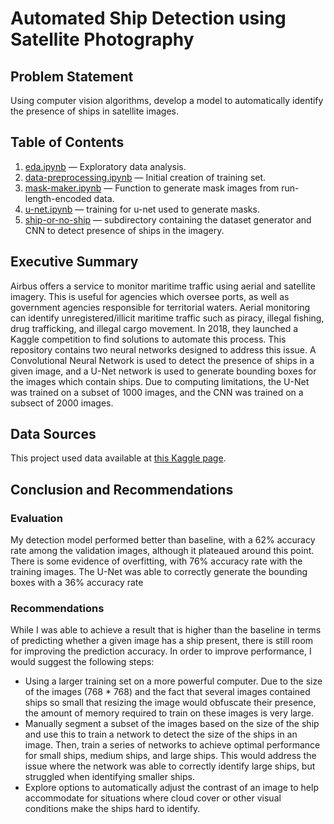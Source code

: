 #  Automated Ship Detection using Satellite Photography

## Problem Statement
Using computer vision algorithms, develop a model to automatically identify the presence of ships in satellite images.
 
## Table of Contents
1. [eda.ipynb](https://github.com/transcriptive/shipdetection/blob/main/eda.ipynb) — Exploratory data analysis.
2. [data-preprocessing.ipynb](https://github.com/transcriptive/shipdetection/blob/main/data-preprocessing.ipynb) — Initial creation of training set.
3. [mask-maker.ipynb](https://github.com/transcriptive/shipdetection/blob/main/mask-maker.ipynb) — Function to generate mask images from run-length-encoded data.
4. [u-net.ipynb](https://github.com/transcriptive/shipdetection/blob/main/u-net.ipynb) — training for u-net used to generate masks.
5. [ship-or-no-ship](https://github.com/transcriptive/shipdetection/tree/main/ship-or-no-ship) — subdirectory containing the dataset generator and CNN to detect presence of ships in the imagery.

## Executive Summary
Airbus offers a service to monitor maritime traffic using aerial and satellite imagery. This is useful for agencies which oversee ports, as well as government agencies responsible for territorial waters. Aerial monitoring can identify unregistered/illicit maritime traffic such as piracy, illegal fishing, drug trafficking, and illegal cargo movement. In 2018, they launched a Kaggle competition to find solutions to automate this process. This repository contains two neural networks designed to address this issue. A Convolutional Neural Network is used to detect the presence of ships in a given image, and a U-Net network is used to generate bounding boxes for the images which contain ships. Due to computing limitations, the U-Net was trained on a subset of 1000 images, and the CNN was trained on a subsect of 2000 images.

## Data Sources
This project used data available at [this Kaggle page](https://www.kaggle.com/c/airbus-ship-detection/data).

## Conclusion and Recommendations
### Evaluation
My detection model performed better than baseline, with a 62% accuracy rate among the validation images, although it plateaued around this point. There is some evidence of overfitting, with 76% accuracy rate with the training images. The U-Net was able to correctly generate the bounding boxes with a 36% accuracy rate

### Recommendations
While I was able to achieve a result that is higher than the baseline in terms of predicting whether a given image has a ship present, there is still room for improving the prediction accuracy. In order to improve performance, I would suggest the following steps:
- Using a larger training set on a more powerful computer. Due to the size of the images (768 * 768) and the fact that several images contained ships so small that resizing the image would obfuscate their presence, the amount of memory required to train on these images is very large.
- Manually segment a subset of the images based on the size of the ship and use this to train a network to detect the size of the ships in an image. Then, train a series of networks to achieve optimal performance for small ships, medium ships, and large ships. This would address the issue where the network was able to correctly identify large ships, but struggled when identifying smaller ships.
- Explore options to automatically adjust the contrast of an image to help accommodate for situations where cloud cover or other visual conditions make the ships hard to identify.
